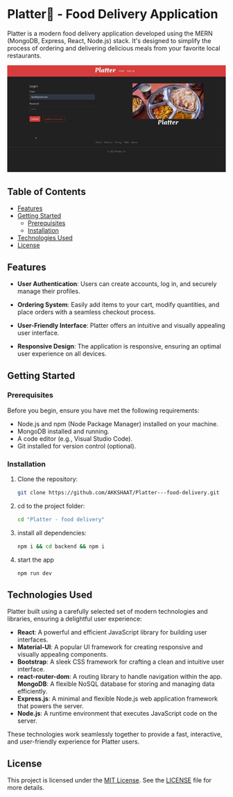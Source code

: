 # Platter🍜 - Food Delivery Application

Platter is a modern food delivery application developed using the MERN (MongoDB, Express, React, Node.js) stack. It's designed to simplify the process of ordering and delivering delicious meals from your favorite local restaurants.

![Platter Demo](https://github.com/AKKSHAAT/Platter---food-delivery/blob/master/platter.gif)

## Table of Contents

- [Features](#features)
- [Getting Started](#getting-started)
  - [Prerequisites](#prerequisites)
  - [Installation](#installation)
- [Technologies Used](#technologies-used)
- [License](#license)

## Features

- **User Authentication**: Users can create accounts, log in, and securely manage their profiles.

- **Ordering System**: Easily add items to your cart, modify quantities, and place orders with a seamless checkout process.

- **User-Friendly Interface**: Platter offers an intuitive and visually appealing user interface.

- **Responsive Design**: The application is responsive, ensuring an optimal user experience on all devices.

## Getting Started

### Prerequisites

Before you begin, ensure you have met the following requirements:

- Node.js and npm (Node Package Manager) installed on your machine.
- MongoDB installed and running.
- A code editor (e.g., Visual Studio Code).
- Git installed for version control (optional).

### Installation

1. Clone the repository:
   ```bash
   git clone https://github.com/AKKSHAAT/Platter---food-delivery.git
   ```
2. cd to the project folder:
   ```bash
   cd "Platter - food delivery"
   ```
3. install all dependencies:
   ```bash
   npm i && cd backend && npm i
   ```
4. start the app
   ```bash
   npm run dev
   ```

## Technologies Used

Platter built using a carefully selected set of modern technologies and libraries, ensuring a delightful user experience:

- **React**: A powerful and efficient JavaScript library for building user interfaces.
- **Material-UI**: A popular UI framework for creating responsive and visually appealing components.
- **Bootstrap**: A sleek CSS framework for crafting a clean and intuitive user interface.
- **react-router-dom**: A routing library to handle navigation within the app.
  **MongoDB**: A flexible NoSQL database for storing and managing data efficiently.
- **Express.js**: A minimal and flexible Node.js web application framework that powers the server.
- **Node.js**: A runtime environment that executes JavaScript code on the server.

These technologies work seamlessly together to provide a fast, interactive, and user-friendly experience for Platter users.

## License

This project is licensed under the [MIT License](LICENSE.md). See the [LICENSE](LICENSE.md) file for more details.
